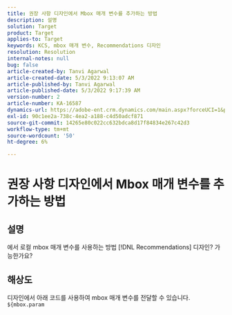 ```yaml
---
title: 권장 사항 디자인에서 Mbox 매개 변수를 추가하는 방법
description: 설명
solution: Target
product: Target
applies-to: Target
keywords: KCS, mbox 매개 변수, Recommendations 디자인
resolution: Resolution
internal-notes: null
bug: false
article-created-by: Tanvi Agarwal
article-created-date: 5/3/2022 9:13:07 AM
article-published-by: Tanvi Agarwal
article-published-date: 5/3/2022 9:17:39 AM
version-number: 2
article-number: KA-16587
dynamics-url: https://adobe-ent.crm.dynamics.com/main.aspx?forceUCI=1&pagetype=entityrecord&etn=knowledgearticle&id=c1d4563a-c1ca-ec11-a7b5-6045bd00dca1
exl-id: 90c1ee2a-738c-4ea2-a188-c4d50adcf871
source-git-commit: 14265e80c022cc632bdca8d17f84834e267c42d3
workflow-type: tm+mt
source-wordcount: '50'
ht-degree: 6%

---
```


# 권장 사항 디자인에서 Mbox 매개 변수를 추가하는 방법

## 설명

에서 로컬 mbox 매개 변수를 사용하는 방법 [!DNL Recommendations] 디자인? 가능한가요? 

## 해상도

디자인에서 아래 코드를 사용하여 mbox 매개 변수를 전달할 수 있습니다. `${mbox.param`
